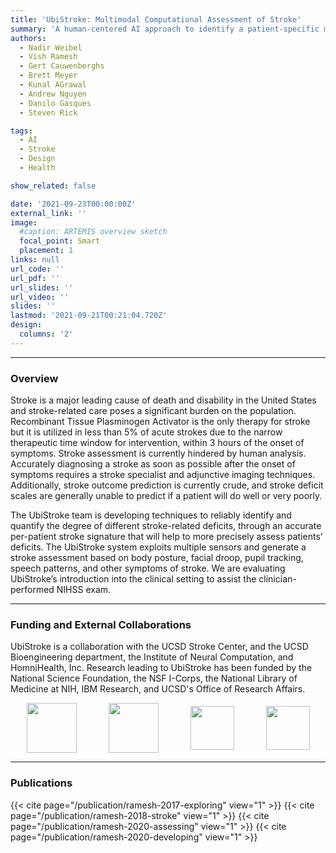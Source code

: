 ```yaml
---
title: 'UbiStroke: Multimodal Computational Assessment of Stroke'
summary: 'A human-centered AI approach to identify a patient-specific multimodal signature of stroke-related deficits to assist clinical diagnosis of stroke'
authors: 
  - Nadir Weibel
  - Vish Ramesh
  - Gert Cauwenberghs
  - Brett Meyer
  - Kunal AGrawal
  - Andrew Nguyen
  - Danilo Gasques
  - Steven Rick

tags:
  - AI
  - Stroke
  - Design
  - Health

show_related: false

date: '2021-09-23T00:00:00Z'
external_link: ''
image:
  #caption: ARTEMIS overview sketch
  focal_point: Smart
  placement: 1
links: null
url_code: ''
url_pdf: ''
url_slides: ''
url_video: ''
slides: ''
lastmod: '2021-09-21T00:21:04.720Z'
design:
  columns: '2'
---
```


------

### Overview

Stroke is a major leading cause of death and disability in the United States and stroke-related care poses a significant burden on the population. Recombinant Tissue Plasminogen Activator is the only therapy for stroke but it is utilized in less than 5% of acute strokes due to the narrow therapeutic time window for intervention, within 3 hours of the onset of symptoms. Stroke assessment is currently hindered by human analysis. Accurately diagnosing a stroke as soon as possible after the onset of symptoms requires a stroke specialist and adjunctive imaging techniques. Additionally, stroke outcome prediction is currently crude, and stroke deficit scales are generally unable to predict if a patient will do well or very poorly.

The UbiStroke team is developing techniques to reliably identify and quantify the degree of different stroke-related deficits, through an accurate per-patient stroke signature that will help to more precisely assess patients’ deficits. The UbiStroke system exploits multiple sensors and generate a stroke assessment based on body posture, facial droop, pupil tracking, speech patterns, and other symptoms of stroke. We are evaluating UbiStroke’s introduction into the clinical setting to assist the clinician-performed NIHSS exam.

------

### Funding and External Collaborations
UbiStroke is a collaboration with the UCSD Stroke Center, and the UCSD Bioengineering department, the Institute of Neural Computation, and HomniHealth, Inc. Research leading to UbiStroke has been funded by the National Science Foundation, the NSF I-Corps, the National Library of Medicine at NIH, IBM Research, and UCSD's Office of Research Affairs.

<div style="display: flex; justify-content:space-around; align-items: center;">
<img src="/images/nsf-icorps.png" style="height: 80px;"> 
<img src="/images/nih-nlm.jpg" style="height: 80px;"> 
<img src="/images/ibm.jpg" style="height: 70px;"> 
<img src="/images/UCSD_FISP.png" style="height: 70px;"> 
</div>

------

### Publications

{{< cite page="/publication/ramesh-2017-exploring" view="1" >}}
{{< cite page="/publication/ramesh-2018-stroke" view="1" >}}
{{< cite page="/publication/ramesh-2020-assessing" view="1" >}}
{{< cite page="/publication/ramesh-2020-developing" view="1" >}}
